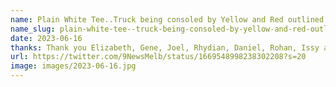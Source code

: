 ```yaml
---
name: Plain White Tee..Truck being consoled by Yellow and Red outlined Aliens! Believe!
name_slug: plain-white-tee--truck-being-consoled-by-yellow-and-red-outlined-aliens--believe-
date: 2023-06-16
thanks: Thank you Elizabeth, Gene, Joel, Rhydian, Daniel, Rohan, Issy and Nadine!!
url: https://twitter.com/9NewsMelb/status/1669548998238302208?s=20
image: images/2023-06-16.jpg
---
```

